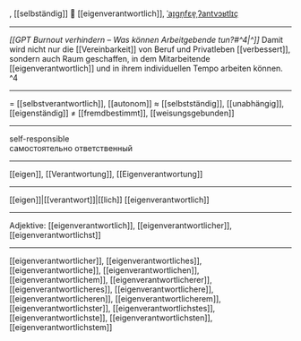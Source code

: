 , [[selbständig]]
🙋 [[eigenverantwortlich]], [ˈaɪ̯ɡn̩fɛɐ̯ˌʔantvɔʁtlɪç](https://youglish.com/pronounce/eigenverantwortlich/german)

---
*[[GPT Burnout verhindern – Was können Arbeitgebende tun?#^4|^]]* Damit wird nicht nur die [[Vereinbarkeit]] von Beruf und Privatleben [[verbessert]], sondern auch Raum geschaffen, in dem Mitarbeitende [[eigenverantwortlich]] und in ihrem individuellen Tempo arbeiten können. ^4



---
= [[selbstverantwortlich]], [[autonom]]
≈ [[selbstständig]], [[unabhängig]], [[eigenständig]]
≠ [[fremdbestimmt]], [[weisungsgebunden]]

---
self-responsible  
самостоятельно ответственный

---
[[eigen]], [[Verantwortung]], [[Eigenverantwortung]]

---
[[eigen]]|[[verantwort]]|[[lich]]
[[eigenverantwortlich]]


---
Adjektive: [[eigenverantwortlich]], [[eigenverantwortlicher]], [[eigenverantwortlichst]]

---
[[eigenverantwortlicher]], [[eigenverantwortliches]], [[eigenverantwortliche]], [[eigenverantwortlichen]], [[eigenverantwortlichem]], [[eigenverantwortlicherer]], [[eigenverantwortlicheres]], [[eigenverantwortlichere]], [[eigenverantwortlicheren]], [[eigenverantwortlicherem]], [[eigenverantwortlichster]], [[eigenverantwortlichstes]], [[eigenverantwortlichste]], [[eigenverantwortlichsten]], [[eigenverantwortlichstem]]